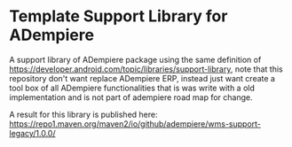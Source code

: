 # Template Support Library for ADempiere
A support library of ADempiere package using the same definition of https://developer.android.com/topic/libraries/support-library, note that this repository don't want replace ADempiere ERP, instead just want create a tool box of all ADempiere functionalities that is was write with a old implementation and is not part of adempiere road map for change.

A result for this library is published here: https://repo1.maven.org/maven2/io/github/adempiere/wms-support-legacy/1.0.0/

